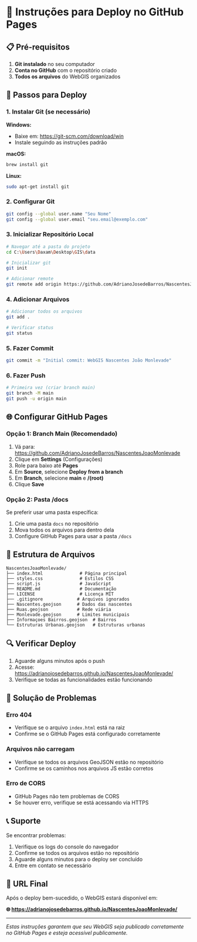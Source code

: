 # 🚀 Instruções para Deploy no GitHub Pages

## 📋 Pré-requisitos

1. **Git instalado** no seu computador
2. **Conta no GitHub** com o repositório criado
3. **Todos os arquivos** do WebGIS organizados

## 🔧 Passos para Deploy

### 1. Instalar Git (se necessário)

**Windows:**
- Baixe em: https://git-scm.com/download/win
- Instale seguindo as instruções padrão

**macOS:**
```bash
brew install git
```

**Linux:**
```bash
sudo apt-get install git
```

### 2. Configurar Git

```bash
git config --global user.name "Seu Nome"
git config --global user.email "seu.email@exemplo.com"
```

### 3. Inicializar Repositório Local

```bash
# Navegar até a pasta do projeto
cd C:\Users\Daxam\Desktop\GIS\data

# Inicializar git
git init

# Adicionar remote
git remote add origin https://github.com/AdrianoJosedeBarros/NascentesJoaoMonlevade.git
```

### 4. Adicionar Arquivos

```bash
# Adicionar todos os arquivos
git add .

# Verificar status
git status
```

### 5. Fazer Commit

```bash
git commit -m "Initial commit: WebGIS Nascentes João Monlevade"
```

### 6. Fazer Push

```bash
# Primeira vez (criar branch main)
git branch -M main
git push -u origin main
```

## 🌐 Configurar GitHub Pages

### Opção 1: Branch Main (Recomendado)

1. Vá para: https://github.com/AdrianoJosedeBarros/NascentesJoaoMonlevade
2. Clique em **Settings** (Configurações)
3. Role para baixo até **Pages**
4. Em **Source**, selecione **Deploy from a branch**
5. Em **Branch**, selecione **main** e **/(root)**
6. Clique **Save**

### Opção 2: Pasta /docs

Se preferir usar uma pasta específica:

1. Crie uma pasta `docs` no repositório
2. Mova todos os arquivos para dentro dela
3. Configure GitHub Pages para usar a pasta `/docs`

## 📁 Estrutura de Arquivos

```
NascentesJoaoMonlevade/
├── index.html              # Página principal
├── styles.css              # Estilos CSS
├── script.js               # JavaScript
├── README.md               # Documentação
├── LICENSE                 # Licença MIT
├── .gitignore             # Arquivos ignorados
├── Nascentes.geojson      # Dados das nascentes
├── Ruas.geojson           # Rede viária
├── Monlevade.geojson      # Limites municipais
├── Informaçoes Bairros.geojson  # Bairros
└── Estruturas Urbanas.geojson   # Estruturas urbanas
```

## 🔍 Verificar Deploy

1. Aguarde alguns minutos após o push
2. Acesse: https://adrianojosedebarros.github.io/NascentesJoaoMonlevade/
3. Verifique se todas as funcionalidades estão funcionando

## 🐛 Solução de Problemas

### Erro 404
- Verifique se o arquivo `index.html` está na raiz
- Confirme se o GitHub Pages está configurado corretamente

### Arquivos não carregam
- Verifique se todos os arquivos GeoJSON estão no repositório
- Confirme se os caminhos nos arquivos JS estão corretos

### Erro de CORS
- GitHub Pages não tem problemas de CORS
- Se houver erro, verifique se está acessando via HTTPS

## 📞 Suporte

Se encontrar problemas:

1. Verifique os logs do console do navegador
2. Confirme se todos os arquivos estão no repositório
3. Aguarde alguns minutos para o deploy ser concluído
4. Entre em contato se necessário

## 🎉 URL Final

Após o deploy bem-sucedido, o WebGIS estará disponível em:

**🌐 https://adrianojosedebarros.github.io/NascentesJoaoMonlevade/**

---

*Estas instruções garantem que seu WebGIS seja publicado corretamente no GitHub Pages e esteja acessível publicamente.* 